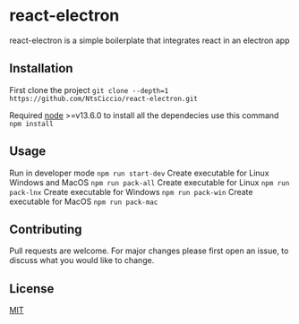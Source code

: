 # react-electron

react-electron is a simple boilerplate that integrates react in an electron app

## Installation

First clone the project `git clone --depth=1 https://github.com/NtsCiccio/react-electron.git`

Required [node](https://nodejs.org/it/) >=v13.6.0 to install all the dependecies
use this command
`npm install`

## Usage

Run in developer mode `npm run start-dev`
Create executable for Linux Windows and MacOS `npm run pack-all`
Create executable for Linux `npm run pack-lnx`
Create executable for Windows `npm run pack-win`
Create executable for MacOS `npm run pack-mac`

## Contributing

Pull requests are welcome. For major changes please first open an issue, to discuss what you would like to change.

## License

[MIT](https://choosealicense.com/licenses/mit/)
